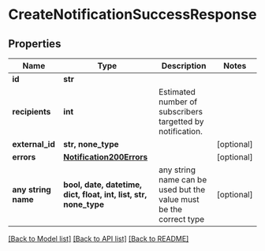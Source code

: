 # CreateNotificationSuccessResponse


## Properties
Name | Type | Description | Notes
------------ | ------------- | ------------- | -------------
**id** | **str** |  | 
**recipients** | **int** | Estimated number of subscribers targetted by notification. | 
**external_id** | **str, none_type** |  | [optional] 
**errors** | [**Notification200Errors**](Notification200Errors.md) |  | [optional] 
**any string name** | **bool, date, datetime, dict, float, int, list, str, none_type** | any string name can be used but the value must be the correct type | [optional]

[[Back to Model list]](../README.md#documentation-for-models) [[Back to API list]](../README.md#documentation-for-api-endpoints) [[Back to README]](../README.md)



